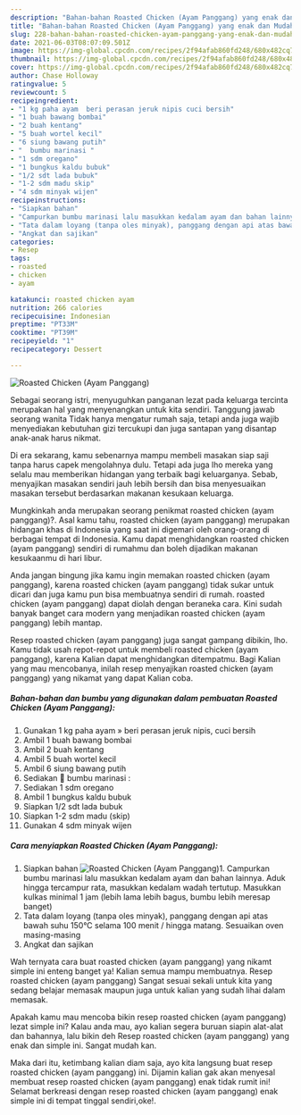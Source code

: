 ```yaml
---
description: "Bahan-bahan Roasted Chicken (Ayam Panggang) yang enak dan Mudah Dibuat"
title: "Bahan-bahan Roasted Chicken (Ayam Panggang) yang enak dan Mudah Dibuat"
slug: 228-bahan-bahan-roasted-chicken-ayam-panggang-yang-enak-dan-mudah-dibuat
date: 2021-06-03T08:07:09.501Z
image: https://img-global.cpcdn.com/recipes/2f94afab860fd248/680x482cq70/roasted-chicken-ayam-panggang-foto-resep-utama.jpg
thumbnail: https://img-global.cpcdn.com/recipes/2f94afab860fd248/680x482cq70/roasted-chicken-ayam-panggang-foto-resep-utama.jpg
cover: https://img-global.cpcdn.com/recipes/2f94afab860fd248/680x482cq70/roasted-chicken-ayam-panggang-foto-resep-utama.jpg
author: Chase Holloway
ratingvalue: 5
reviewcount: 5
recipeingredient:
- "1 kg paha ayam  beri perasan jeruk nipis cuci bersih"
- "1 buah bawang bombai"
- "2 buah kentang"
- "5 buah wortel kecil"
- "6 siung bawang putih"
- "  bumbu marinasi "
- "1 sdm oregano"
- "1 bungkus kaldu bubuk"
- "1/2 sdt lada bubuk"
- "1-2 sdm madu skip"
- "4 sdm minyak wijen"
recipeinstructions:
- "Siapkan bahan"
- "Campurkan bumbu marinasi lalu masukkan kedalam ayam dan bahan lainnya. Aduk hingga tercampur rata, masukkan kedalam wadah tertutup. Masukkan kulkas minimal 1 jam (lebih lama lebih bagus, bumbu lebih meresap banget)"
- "Tata dalam loyang (tanpa oles minyak), panggang dengan api atas bawah suhu 150°C selama 100 menit / hingga matang. Sesuaikan oven masing-masing"
- "Angkat dan sajikan"
categories:
- Resep
tags:
- roasted
- chicken
- ayam

katakunci: roasted chicken ayam 
nutrition: 266 calories
recipecuisine: Indonesian
preptime: "PT33M"
cooktime: "PT39M"
recipeyield: "1"
recipecategory: Dessert

---
```



![Roasted Chicken (Ayam Panggang)](https://img-global.cpcdn.com/recipes/2f94afab860fd248/680x482cq70/roasted-chicken-ayam-panggang-foto-resep-utama.jpg)

Sebagai seorang istri, menyuguhkan panganan lezat pada keluarga tercinta merupakan hal yang menyenangkan untuk kita sendiri. Tanggung jawab seorang  wanita Tidak hanya mengatur rumah saja, tetapi anda juga wajib menyediakan kebutuhan gizi tercukupi dan juga santapan yang disantap anak-anak harus nikmat.

Di era  sekarang, kamu sebenarnya mampu membeli masakan siap saji tanpa harus capek mengolahnya dulu. Tetapi ada juga lho mereka yang selalu mau memberikan hidangan yang terbaik bagi keluarganya. Sebab, menyajikan masakan sendiri jauh lebih bersih dan bisa menyesuaikan masakan tersebut berdasarkan makanan kesukaan keluarga. 



Mungkinkah anda merupakan seorang penikmat roasted chicken (ayam panggang)?. Asal kamu tahu, roasted chicken (ayam panggang) merupakan hidangan khas di Indonesia yang saat ini digemari oleh orang-orang di berbagai tempat di Indonesia. Kamu dapat menghidangkan roasted chicken (ayam panggang) sendiri di rumahmu dan boleh dijadikan makanan kesukaanmu di hari libur.

Anda jangan bingung jika kamu ingin memakan roasted chicken (ayam panggang), karena roasted chicken (ayam panggang) tidak sukar untuk dicari dan juga kamu pun bisa membuatnya sendiri di rumah. roasted chicken (ayam panggang) dapat diolah dengan beraneka cara. Kini sudah banyak banget cara modern yang menjadikan roasted chicken (ayam panggang) lebih mantap.

Resep roasted chicken (ayam panggang) juga sangat gampang dibikin, lho. Kamu tidak usah repot-repot untuk membeli roasted chicken (ayam panggang), karena Kalian dapat menghidangkan ditempatmu. Bagi Kalian yang mau mencobanya, inilah resep menyajikan roasted chicken (ayam panggang) yang nikamat yang dapat Kalian coba.

<!--inarticleads1-->

##### Bahan-bahan dan bumbu yang digunakan dalam pembuatan Roasted Chicken (Ayam Panggang):

1. Gunakan 1 kg paha ayam » beri perasan jeruk nipis, cuci bersih
1. Ambil 1 buah bawang bombai
1. Ambil 2 buah kentang
1. Ambil 5 buah wortel kecil
1. Ambil 6 siung bawang putih
1. Sediakan  🥥 bumbu marinasi :
1. Sediakan 1 sdm oregano
1. Ambil 1 bungkus kaldu bubuk
1. Siapkan 1/2 sdt lada bubuk
1. Siapkan 1-2 sdm madu (skip)
1. Gunakan 4 sdm minyak wijen




<!--inarticleads2-->

##### Cara menyiapkan Roasted Chicken (Ayam Panggang):

1. Siapkan bahan
<img src="https://img-global.cpcdn.com/steps/930cf771b293d6d5/160x128cq70/roasted-chicken-ayam-panggang-langkah-memasak-1-foto.jpg" alt="Roasted Chicken (Ayam Panggang)">1. Campurkan bumbu marinasi lalu masukkan kedalam ayam dan bahan lainnya. Aduk hingga tercampur rata, masukkan kedalam wadah tertutup. Masukkan kulkas minimal 1 jam (lebih lama lebih bagus, bumbu lebih meresap banget)
1. Tata dalam loyang (tanpa oles minyak), panggang dengan api atas bawah suhu 150°C selama 100 menit / hingga matang. Sesuaikan oven masing-masing
1. Angkat dan sajikan




Wah ternyata cara buat roasted chicken (ayam panggang) yang nikamt simple ini enteng banget ya! Kalian semua mampu membuatnya. Resep roasted chicken (ayam panggang) Sangat sesuai sekali untuk kita yang sedang belajar memasak maupun juga untuk kalian yang sudah lihai dalam memasak.

Apakah kamu mau mencoba bikin resep roasted chicken (ayam panggang) lezat simple ini? Kalau anda mau, ayo kalian segera buruan siapin alat-alat dan bahannya, lalu bikin deh Resep roasted chicken (ayam panggang) yang enak dan simple ini. Sangat mudah kan. 

Maka dari itu, ketimbang kalian diam saja, ayo kita langsung buat resep roasted chicken (ayam panggang) ini. Dijamin kalian gak akan menyesal membuat resep roasted chicken (ayam panggang) enak tidak rumit ini! Selamat berkreasi dengan resep roasted chicken (ayam panggang) enak simple ini di tempat tinggal sendiri,oke!.

